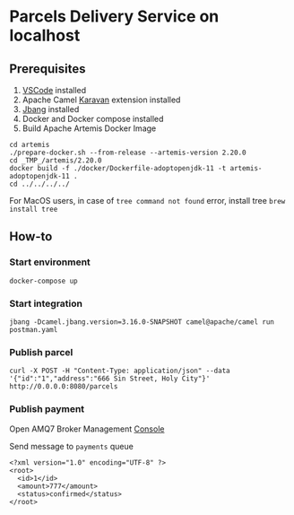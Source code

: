 # Parcels Delivery Service on localhost

## Prerequisites

1. [VSCode](https://code.visualstudio.com/download)  installed
2. Apache Camel [Karavan](https://marketplace.visualstudio.com/items?itemName=camel-karavan.karavan) extension installed
3. [Jbang](https://www.jbang.dev/download/) installed
4. Docker and Docker compose installed
5. Build Apache Artemis Docker Image
```
cd artemis
./prepare-docker.sh --from-release --artemis-version 2.20.0
cd _TMP_/artemis/2.20.0
docker build -f ./docker/Dockerfile-adoptopenjdk-11 -t artemis-adoptopenjdk-11 .
cd ../../../../
```
For MacOS users, in case of `tree command not found` error, install tree `brew install tree`

## How-to
### Start environment
```
docker-compose up
```
### Start integration 
```
jbang -Dcamel.jbang.version=3.16.0-SNAPSHOT camel@apache/camel run postman.yaml
```
### Publish parcel
```
curl -X POST -H "Content-Type: application/json" --data '{"id":"1","address":"666 Sin Street, Holy City"}' http://0.0.0.0:8080/parcels
```
### Publish payment
Open AMQ7 Broker Management [Console](http://localhost:8161)

Send message to `payments` queue
```
<?xml version="1.0" encoding="UTF-8" ?>
<root>
  <id>1</id>
  <amount>777</amount>
  <status>confirmed</status>  
</root>
```
